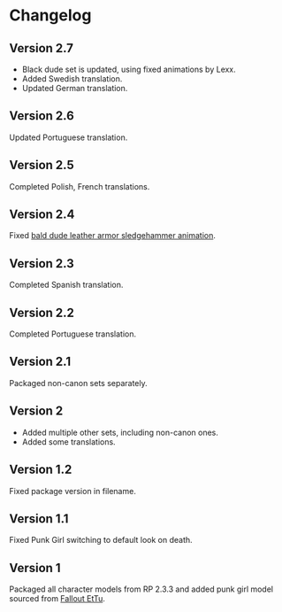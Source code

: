 # Changelog

## Version 2.7

- Black dude set is updated, using fixed animations by Lexx.
- Added Swedish translation.
- Updated German translation.

## Version 2.6

Updated Portuguese translation.

## Version 2.5

Completed Polish, French translations.

## Version 2.4

Fixed [bald dude leather armor sledgehammer animation](https://github.com/BGforgeNet/Fallout2_Hero_Appearance/issues/2).

## Version 2.3

Completed Spanish translation.

## Version 2.2

Completed Portuguese translation.

## Version 2.1

Packaged non-canon sets separately.

## Version 2

- Added multiple other sets, including non-canon ones.
- Added some translations.

## Version 1.2

Fixed package version in filename.

## Version 1.1

Fixed Punk Girl switching to default look on death.

## Version 1

Packaged all character models from RP 2.3.3 and added punk girl model sourced from [Fallout EtTu](https://github.com/BGforgeNet/Fallout2_Restoration_Project/issues/14).
